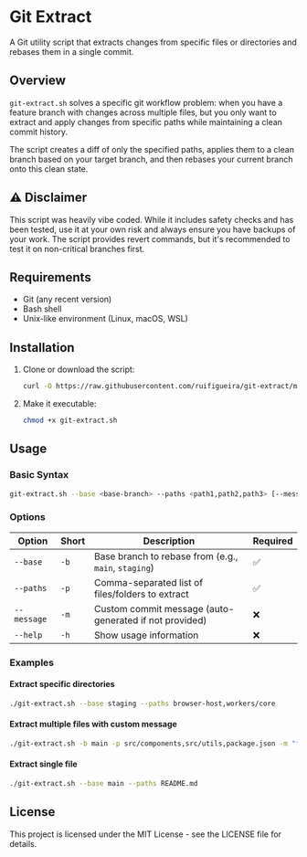 # Git Extract

A Git utility script that extracts changes from specific files or directories and rebases them in a single commit.

## Overview

`git-extract.sh` solves a specific git workflow problem: when you have a feature branch with changes across multiple files, but you only want to extract and apply changes from specific paths while maintaining a clean commit history.

The script creates a diff of only the specified paths, applies them to a clean branch based on your target branch, and then rebases your current branch onto this clean state.

## ⚠️ Disclaimer

This script was heavily vibe coded. While it includes safety checks and has been tested, use it at your own risk and always ensure you have backups of your work. The script provides revert commands, but it's recommended to test it on non-critical branches first.

## Requirements

- Git (any recent version)
- Bash shell
- Unix-like environment (Linux, macOS, WSL)

## Installation

1. Clone or download the script:
   ```bash
   curl -O https://raw.githubusercontent.com/ruifigueira/git-extract/main/git-extract.sh
   ```

2. Make it executable:
   ```bash
   chmod +x git-extract.sh
   ```

## Usage

### Basic Syntax

```bash
git-extract.sh --base <base-branch> --paths <path1,path2,path3> [--message <commit-message>]
```

### Options

| Option | Short | Description | Required |
|--------|-------|-------------|----------|
| `--base` | `-b` | Base branch to rebase from (e.g., `main`, `staging`) | ✅ |
| `--paths` | `-p` | Comma-separated list of files/folders to extract | ✅ |
| `--message` | `-m` | Custom commit message (auto-generated if not provided) | ❌ |
| `--help` | `-h` | Show usage information | ❌ |

### Examples

#### Extract specific directories
```bash
./git-extract.sh --base staging --paths browser-host,workers/core
```

#### Extract multiple files with custom message
```bash
./git-extract.sh -b main -p src/components,src/utils,package.json -m "feat: update components and utilities"
```

#### Extract single file
```bash
./git-extract.sh --base main --paths README.md
```

## License

This project is licensed under the MIT License - see the LICENSE file for details.

